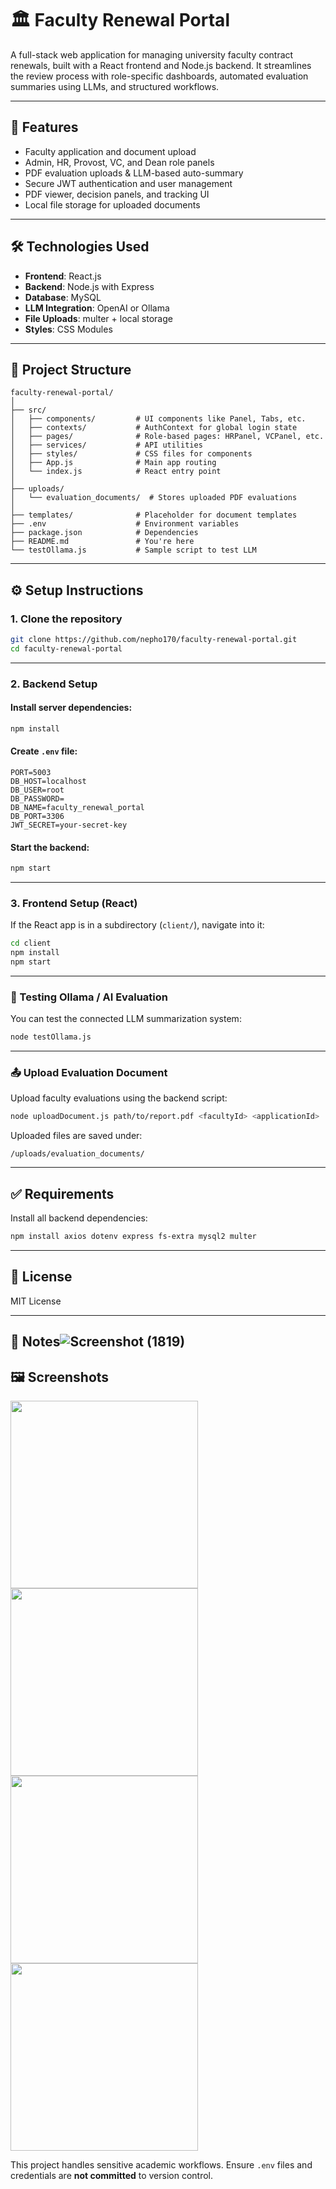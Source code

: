 # 🏛️ Faculty Renewal Portal

A full-stack web application for managing university faculty contract renewals, built with a React frontend and Node.js backend. It streamlines the review process with role-specific dashboards, automated evaluation summaries using LLMs, and structured workflows.

---

## 🚀 Features

- Faculty application and document upload
- Admin, HR, Provost, VC, and Dean role panels
- PDF evaluation uploads & LLM-based auto-summary
- Secure JWT authentication and user management
- PDF viewer, decision panels, and tracking UI
- Local file storage for uploaded documents

---

## 🛠️ Technologies Used

- **Frontend**: React.js
- **Backend**: Node.js with Express
- **Database**: MySQL
- **LLM Integration**: OpenAI or Ollama
- **File Uploads**: multer + local storage
- **Styles**: CSS Modules

---

## 📁 Project Structure

```
faculty-renewal-portal/
│
├── src/
│   ├── components/         # UI components like Panel, Tabs, etc.
│   ├── contexts/           # AuthContext for global login state
│   ├── pages/              # Role-based pages: HRPanel, VCPanel, etc.
│   ├── services/           # API utilities
│   ├── styles/             # CSS files for components
│   ├── App.js              # Main app routing
│   └── index.js            # React entry point
│
├── uploads/
│   └── evaluation_documents/  # Stores uploaded PDF evaluations
│
├── templates/              # Placeholder for document templates
├── .env                    # Environment variables
├── package.json            # Dependencies
├── README.md               # You're here
└── testOllama.js           # Sample script to test LLM
```

---

## ⚙️ Setup Instructions

### 1. Clone the repository
```bash
git clone https://github.com/nepho170/faculty-renewal-portal.git
cd faculty-renewal-portal
```

---

### 2. Backend Setup

#### Install server dependencies:
```bash
npm install
```

#### Create `.env` file:
```env
PORT=5003
DB_HOST=localhost
DB_USER=root
DB_PASSWORD=
DB_NAME=faculty_renewal_portal
DB_PORT=3306
JWT_SECRET=your-secret-key
```

#### Start the backend:
```bash
npm start
```

---

### 3. Frontend Setup (React)

If the React app is in a subdirectory (`client/`), navigate into it:
```bash
cd client
npm install
npm start
```

---

### 🧪 Testing Ollama / AI Evaluation

You can test the connected LLM summarization system:
```bash
node testOllama.js
```

---

### 📤 Upload Evaluation Document

Upload faculty evaluations using the backend script:
```bash
node uploadDocument.js path/to/report.pdf <facultyId> <applicationId>
```

Uploaded files are saved under:
```
/uploads/evaluation_documents/
```

---

## ✅ Requirements

Install all backend dependencies:
```bash
npm install axios dotenv express fs-extra mysql2 multer
```

---

## 📝 License

MIT License

---



## 📌 Notes![Screenshot (1819)](https://github.com/user-attachments/assets/f15d3e59-63ee-4f80-88d0-e5f8fad0854f)
## 🖼️ Screenshots

[<img src="https://github.com/user-attachments/assets/014dd63e-7c1c-45fd-b566-27830f1911c2" width="300"/>](https://github.com/user-attachments/assets/014dd63e-7c1c-45fd-b566-27830f1911c2)
[<img src="https://github.com/user-attachments/assets/c229e396-62cf-458f-8159-04e7b3fd8019" width="300"/>](https://github.com/user-attachments/assets/c229e396-62cf-458f-8159-04e7b3fd8019)
[<img src="https://github.com/user-attachments/assets/d0210bff-58c7-4de4-9794-227a455e771a" width="300"/>](https://github.com/user-attachments/assets/d0210bff-58c7-4de4-9794-227a455e771a)
[<img src="https://github.com/user-attachments/assets/eda8bc53-4181-4b96-9bb7-4993c82a8675" width="300"/>](https://github.com/user-attachments/assets/eda8bc53-4181-4b96-9bb7-4993c82a8675)


This project handles sensitive academic workflows. Ensure `.env` files and credentials are **not committed** to version control.


